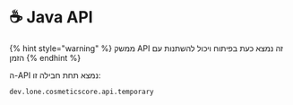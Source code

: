 # ☕ Java API

{% hint style="warning" %}
ממשק API זה נמצא כעת בפיתוח ויכול להשתנות עם הזמן
{% endhint %}

ה-API נמצא תחת חבילה זו:&#x20;

```
dev.lone.cosmeticscore.api.temporary
```
